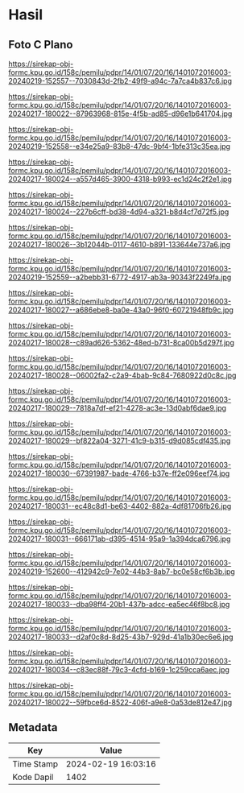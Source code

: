 # Hasil

## Foto C Plano

https://sirekap-obj-formc.kpu.go.id/158c/pemilu/pdpr/14/01/07/20/16/1401072016003-20240219-152557--7030843d-2fb2-49f9-a94c-7a7ca4b837c6.jpg

https://sirekap-obj-formc.kpu.go.id/158c/pemilu/pdpr/14/01/07/20/16/1401072016003-20240217-180022--87963968-815e-4f5b-ad85-d96e1b641704.jpg

https://sirekap-obj-formc.kpu.go.id/158c/pemilu/pdpr/14/01/07/20/16/1401072016003-20240219-152558--e34e25a9-83b8-47dc-9bf4-1bfe313c35ea.jpg

https://sirekap-obj-formc.kpu.go.id/158c/pemilu/pdpr/14/01/07/20/16/1401072016003-20240217-180024--a557d465-3900-4318-b993-ec1d24c2f2e1.jpg

https://sirekap-obj-formc.kpu.go.id/158c/pemilu/pdpr/14/01/07/20/16/1401072016003-20240217-180024--227b6cff-bd38-4d94-a321-b8d4cf7d72f5.jpg

https://sirekap-obj-formc.kpu.go.id/158c/pemilu/pdpr/14/01/07/20/16/1401072016003-20240217-180026--3b12044b-0117-4610-b891-133644e737a6.jpg

https://sirekap-obj-formc.kpu.go.id/158c/pemilu/pdpr/14/01/07/20/16/1401072016003-20240219-152559--a2bebb31-6772-4917-ab3a-90343f2249fa.jpg

https://sirekap-obj-formc.kpu.go.id/158c/pemilu/pdpr/14/01/07/20/16/1401072016003-20240217-180027--a686ebe8-ba0e-43a0-96f0-60721948fb9c.jpg

https://sirekap-obj-formc.kpu.go.id/158c/pemilu/pdpr/14/01/07/20/16/1401072016003-20240217-180028--c89ad626-5362-48ed-b731-8ca00b5d297f.jpg

https://sirekap-obj-formc.kpu.go.id/158c/pemilu/pdpr/14/01/07/20/16/1401072016003-20240217-180028--06002fa2-c2a9-4bab-9c84-7680922d0c8c.jpg

https://sirekap-obj-formc.kpu.go.id/158c/pemilu/pdpr/14/01/07/20/16/1401072016003-20240217-180029--7818a7df-ef21-4278-ac3e-13d0abf6dae9.jpg

https://sirekap-obj-formc.kpu.go.id/158c/pemilu/pdpr/14/01/07/20/16/1401072016003-20240217-180029--bf822a04-3271-41c9-b315-d9d085cdf435.jpg

https://sirekap-obj-formc.kpu.go.id/158c/pemilu/pdpr/14/01/07/20/16/1401072016003-20240217-180030--67391987-bade-4766-b37e-ff2e096eef74.jpg

https://sirekap-obj-formc.kpu.go.id/158c/pemilu/pdpr/14/01/07/20/16/1401072016003-20240217-180031--ec48c8d1-be63-4402-882a-4df81706fb26.jpg

https://sirekap-obj-formc.kpu.go.id/158c/pemilu/pdpr/14/01/07/20/16/1401072016003-20240217-180031--666171ab-d395-4514-95a9-1a394dca6796.jpg

https://sirekap-obj-formc.kpu.go.id/158c/pemilu/pdpr/14/01/07/20/16/1401072016003-20240219-152600--412942c9-7e02-44b3-8ab7-bc0e58cf6b3b.jpg

https://sirekap-obj-formc.kpu.go.id/158c/pemilu/pdpr/14/01/07/20/16/1401072016003-20240217-180033--dba98ff4-20b1-437b-adcc-ea5ec46f8bc8.jpg

https://sirekap-obj-formc.kpu.go.id/158c/pemilu/pdpr/14/01/07/20/16/1401072016003-20240217-180033--d2af0c8d-8d25-43b7-929d-41a1b30ec6e6.jpg

https://sirekap-obj-formc.kpu.go.id/158c/pemilu/pdpr/14/01/07/20/16/1401072016003-20240217-180034--c83ec88f-79c3-4cfd-b169-1c259cca6aec.jpg

https://sirekap-obj-formc.kpu.go.id/158c/pemilu/pdpr/14/01/07/20/16/1401072016003-20240217-180022--59fbce6d-8522-406f-a9e8-0a53de812e47.jpg


## Metadata

| Key        | Value               |
| ---------- | ------------------- |
| Time Stamp | 2024-02-19 16:03:16 |
| Kode Dapil | 1402                |



